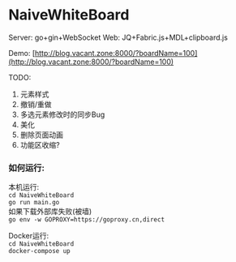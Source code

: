 # NaiveWhiteBoard

Server: go+gin+WebSocket
Web: JQ+Fabric.js+MDL+clipboard.js

Demo: [http://blog.vacant.zone:8000/?boardName=100](http://blog.vacant.zone:8000/?boardName=100)

TODO:
1. 元素样式
2. 撤销/重做
3. 多选元素修改时的同步Bug
4. 美化
5. 删除页面动画
6. 功能区收缩?


### **如何运行:**
本机运行:<br>
`cd NaiveWhiteBoard`<br>
`go run main.go`<br>
如果下载外部库失败(被墙)<br>
`go env -w GOPROXY=https://goproxy.cn,direct`

Docker运行:<br>
`cd NaiveWhiteBoard`<br>
`docker-compose up`



